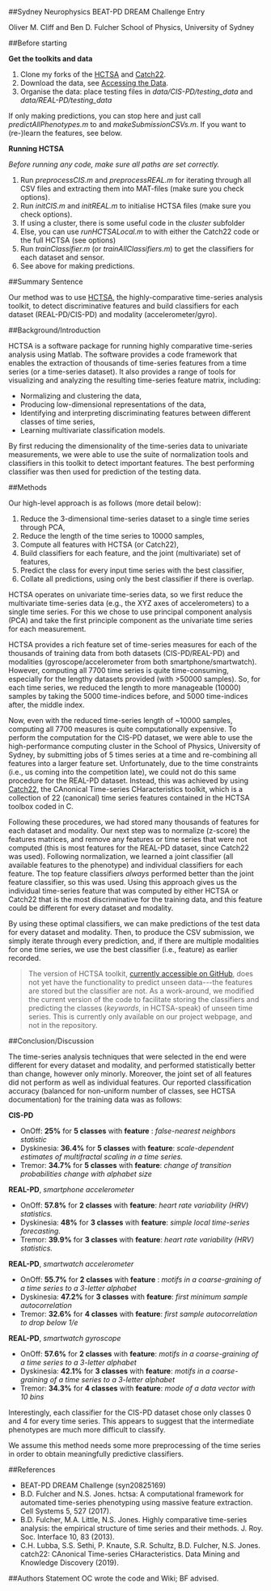 ##Sydney Neurophysics BEAT-PD DREAM Challenge Entry

Oliver M. Cliff and Ben D. Fulcher
School of Physics, University of Sydney

##Before starting

**Get the toolkits and data**

1. Clone my forks of the [HCTSA](https://github.com/olivercliff/hctsa) and [Catch22](https://github.com/olivercliff/catch22).
2. Download the data, see [Accessing the Data](https://www.synapse.org/#!Synapse:syn20825169/wiki/600903).
3. Organise the data: place testing files in *data/CIS-PD/testing_data* and *data/REAL-PD/testing_data*

If only making predictions, you can stop here and just call *predictAllPhenotypes.m* to and *makeSubmissionCSVs.m*. If you want to (re-)learn the features, see below.

**Running HCTSA**

*Before running any code, make sure all paths are set correctly.*

1. Run *preprocessCIS.m* and *preprocessREAL.m* for iterating through all CSV files and extracting them into MAT-files (make sure you check options).
2. Run *initCIS.m* and *initREAL.m* to initialise HCTSA files (make sure you check options).
3. If using a cluster, there is some useful code in the *cluster* subfolder
4. Else, you can use *runHCTSALocal.m* to with either the Catch22 code or the full HCTSA (see options)
5. Run *trainClassifier.m* (or *trainAllClassifiers.m*) to get the classifiers for each dataset and sensor.
6. See above for making predictions.

##Summary Sentence

Our method was to use [HCTSA](https://hctsa-users.gitbook.io/hctsa-manual/), the highly-comparative time-series analysis toolkit, to detect discriminative features and build classifiers for each dataset (REAL-PD/CIS-PD) and modality (accelerometer/gyro).

##Background/Introduction

HCTSA is a software package for running highly comparative time-series analysis using Matlab. The software provides a code framework that enables the extraction of thousands of time-series features from a time series (or a time-series dataset). It also provides a range of tools for visualizing and analyzing the resulting time-series feature matrix, including:

* Normalizing and clustering the data,
* Producing low-dimensional representations of the data,
* Identifying and interpreting discriminating features between different classes of time series,
* Learning multivariate classification models.

By first reducing the dimensionality of the time-series data to univariate measurements, we were able to use the suite of normalization tools and classifiers in this toolkit to detect important features. The best performing classifier was then used for prediction of the testing data.

##Methods

Our high-level approach is as follows (more detail below):
1. Reduce the 3-dimensional time-series dataset to a single time series through PCA,
2. Reduce the length of the time series to 10000 samples,
3. Compute all features with HCTSA (or Catch22),
4. Build classifiers for each feature, and the joint (multivariate) set of features,
5. Predict the class for every input time series with the best classifier,
6. Collate all predictions, using only the best classifier if there is overlap.

HCTSA operates on univariate time-series data, so we first reduce the multivariate time-series data (e.g., the XYZ axes of accelerometers) to a single time series. For this we chose to use principal component analysis (PCA) and take the first principle component as the univariate time series for each measurement.

HCTSA provides a rich feature set of time-series measures for each of the thousands of training data from both datasets (CIS-PD/REAL-PD) and modalities (gyroscope/accelerometer from both smartphone/smartwatch). However, computing all 7700 time series is quite time-consuming, especially for the lengthy datasets provided (with >50000 samples). So, for each time series, we reduced the length to more manageable (10000) samples by taking the 5000 time-indices before, and 5000 time-indices after, the middle index.

Now, even with the reduced time-series length of ~10000 samples, computing all 7700 measures is quite computationally expensive. To perform the computation for the CIS-PD dataset, we were able to use the high-performance computing cluster in the School of Physics, University of Sydney, by submitting jobs of 5 times series at a time and re-combining all features into a larger feature set. Unfortunately,  due to the time constraints (i.e., us coming into the competition late), we could not do this same procedure for the REAL-PD dataset. Instead, this was achieved by using [Catch22](https://github.com/chlubba/catch22), the CAnonical Time-series CHaracteristics toolkit, which is a collection of 22 (canonical) time series features contained in the HCTSA toolbox coded in C.

Following these procedures, we had stored many thousands of features for each dataset and modality. Our next step was to normalize (z-score) the features matrices, and remove any features or time series that were not computed (this is most features for the REAL-PD dataset, since Catch22 was used). Following normalization, we learned a joint classifier (all available features to the phenotype) and individual classifiers for each feature. The top feature classifiers *always* performed better than the joint feature classifier, so this was used. Using this approach gives us the individual time-series feature that was computed by either HCTSA or Catch22 that is the most discriminative for the training data, and this feature could be different for every dataset and modality.

By using these optimal classifiers, we can make predictions of the test data for every dataset and modality. Then, to produce the CSV submission, we simply iterate through every prediction, and, if there are multiple modalities for one time series, we use the best classifier (i.e., feature) as earlier recorded.

>The version of HCTSA toolkit, [currently accessible on GitHub](https://github.com/benfulcher/hctsa), does not yet have the functionality to predict unseen data---the features are stored but the classifier are not. As a work-around, we modified the current version of the code to facilitate storing the classifiers and predicting the classes (*keywords*, in HCTSA-speak) of unseen time series. This is currently only available on our project webpage, and not in the repository.

##Conclusion/Discussion

The time-series analysis techniques that were selected in the end were different for every dataset and modality, and performed statistically better than change, however only minorly. Moreover, the joint set of all features did not perform as well as individual features.  Our reported classification accuracy (balanced for non-uniform number of classes, see HCTSA documentation) for the training data was as follows:

**CIS-PD**
- OnOff: **25%** for **5 classes** with **feature** : *false-nearest neighbors statistic*
- Dyskinesia: **36.4%** for **5 classes** with **feature**: *scale-dependent estimates of multifractal scaling in a time series.*
- Tremor: **34.7%** for **5 classes** with **feature**: *change of transition probabilities change with alphabet size*

**REAL-PD**, *smartphone accelerometer*
- OnOff: **57.8%** for **2 classes** with **feature**: *heart rate variability (HRV) statistics.*
- Dyskinesia: **48%** for **3 classes** with **feature**: *simple local time-series forecasting.*
- Tremor: **39.9%** for **3 classes** with **feature**: *heart rate variability (HRV) statistics.*

**REAL-PD**, *smartwatch accelerometer*
- OnOff: **55.7%** for **2 classes** with **feature** : *motifs in a coarse-graining of a time series to a 3-letter alphabet*
- Dyskinesia: **47.2%** for **3 classes** with **feature**: *first minimum sample autocorrelation*
- Tremor: **32.6%** for **4 classes** with **feature**: *first sample autocorrelation to drop below 1/e*

**REAL-PD**, *smartwatch gyroscope*
- OnOff: **57.6%** for **2 classes** with **feature**: *motifs in a coarse-graining of a time series to a 3-letter alphabet*
- Dyskinesia: **42.1%** for **3 classes** with **feature**: *motifs in a coarse-graining of a time series to a 3-letter alphabet*
- Tremor: **34.3%** for **4 classes** with **feature**: *mode of a data vector with 10 bins*

Interestingly, each classifier for the CIS-PD dataset chose only classes 0 and 4 for every time series. This appears to suggest that the intermediate phenotypes are much more difficult to classify.

We assume this method needs some more preprocessing of the time series in order to obtain meaningfully predictive classifiers.

##References

* BEAT-PD DREAM Challenge (syn20825169)
* B.D. Fulcher and N.S. Jones. hctsa: A computational framework for automated time-series phenotyping using massive feature extraction. Cell Systems 5, 527 (2017).
* B.D. Fulcher, M.A. Little, N.S. Jones. Highly comparative time-series analysis: the empirical structure of time series and their methods. J. Roy. Soc. Interface 10, 83 (2013).
* C.H. Lubba, S.S. Sethi, P. Knaute, S.R. Schultz, B.D. Fulcher, N.S. Jones. catch22: CAnonical Time-series CHaracteristics. Data Mining and Knowledge Discovery (2019).

##Authors Statement
OC wrote the code and Wiki; BF advised.
